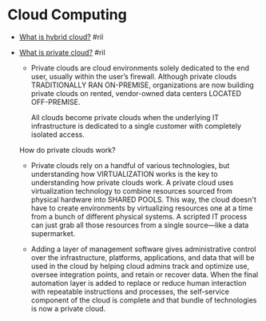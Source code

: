 # Cloud Computing

  - [What is hybrid cloud?](https://www.redhat.com/en/topics/cloud-computing/what-is-hybrid-cloud) #ril

  - [What is private cloud?](https://www.redhat.com/en/topics/cloud-computing/what-is-private-cloud) #ril

      - Private clouds are cloud environments solely dedicated to the end user, usually within the user’s firewall. Although private clouds TRADITIONALLY RAN ON-PREMISE, organizations are now building private clouds on rented, vendor-owned data centers LOCATED OFF-PREMISE.

        All clouds become private clouds when the underlying IT infrastructure is dedicated to a single customer with completely isolated access.

    How do private clouds work?

      - Private clouds rely on a handful of various technologies, but understanding how VIRTUALIZATION works is the key to understanding how private clouds work. A private cloud uses virtualization technology to combine resources sourced from physical hardware into SHARED POOLS. This way, the cloud doesn't have to create environments by virtualizing resources one at a time from a bunch of different physical systems. A scripted IT process can just grab all those resources from a single source—like a data supermarket.

      - Adding a layer of management software gives administrative control over the infrastructure, platforms, applications, and data that will be used in the cloud by helping cloud admins track and optimize use, oversee integration points, and retain or recover data. When the final automation layer is added to replace or reduce human interaction with repeatable instructions and processes, the self-service component of the cloud is complete and that bundle of technologies is now a private cloud.
